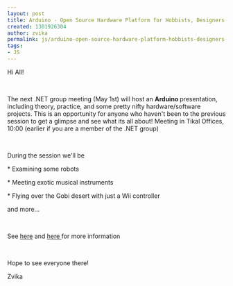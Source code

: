 ```yaml
---
layout: post
title: Arduino - Open Source Hardware Platform for Hobbists, Designers and Inventors
created: 1301926304
author: zvika
permalink: js/arduino-open-source-hardware-platform-hobbists-designers-and-inventors
tags:
- JS
---
```

<p>Hi All!</p>
<p>&nbsp;</p>
<p>The next .NET group meeting (May 1st) will host an <strong>Arduino </strong>presentation, including theory, practice, and some pretty nifty hardware/software projects. This is an opportunity for anyone who haven't been to the previous session to get a glimpse and see what its all about! Meeting in Tikal Offices, 10:00 (earlier if you are a member of the .NET group)</p>
<p>&nbsp;</p>
<p>During the session we'll be</p>
<p>* Examining some robots</p>
<p>* Meeting exotic musical instruments</p>
<p>* Flying over the Gobi desert with just a Wii controller</p>
<p>and more...</p>
<p>&nbsp;</p>
<p>See <a href="http://www.tikalk.com/events/java-group-meeting-actor-model-scala">here</a> and <a href="http://www.tikalk.com/java/introducing-arduino">here </a>for more information</p>
<p>&nbsp;</p>
<p>Hope to see everyone there!</p>
<p>Zvika</p>
<p>&nbsp;</p>
<p>&nbsp;</p>
<p>&nbsp;</p>
<p>&nbsp;</p>
